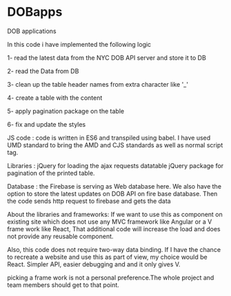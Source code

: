 # DOBapps
DOB applications

In this code i have implemented the following logic

1- read the latest data from the NYC DOB API server and store it to DB

2- read the Data from DB

3- clean up the table header names from extra character like '_'

4- create a table with the content

5- apply pagination package on the table

6- fix and update the styles


JS code :
code is written in ES6 and transpiled using babel.
I have used UMD standard to bring the AMD and CJS standards as well as normal script tag.

Libraries :
 jQuery for loading the ajax requests
 datatable jQuery package for pagination of the printed table.

Database :
  the Firebase is serving as Web database here. We also have the option to
  store the latest updates on DOB API on fire base database.
  Then the code  sends http request to firebase and gets the data

  About the libraries and frameworks:
  If we want to use this as component on existing site which does not
  use any MVC framework like Angular or a V frame work like React,
  That additional code will increase the load and does not provide any
  reusable component.


  Also, this code does not require two-way data binding.
  If I have the chance to recreate a website and use this as part of view, my choice would be React.
  Simpler API, easier debugging and and it only gives V.

  picking a frame work is not a personal preference.The whole project and team members should get to that point.